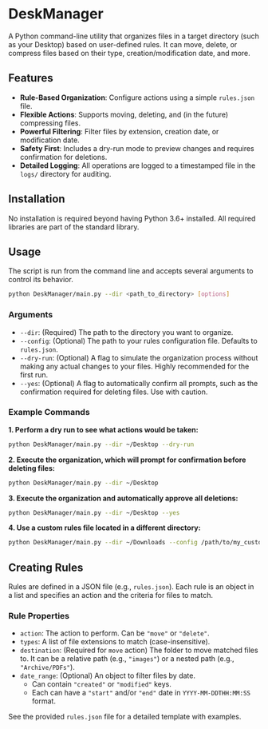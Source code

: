 # DeskManager

A Python command-line utility that organizes files in a target directory (such as your Desktop) based on user-defined rules. It can move, delete, or compress files based on their type, creation/modification date, and more.

## Features

*   **Rule-Based Organization**: Configure actions using a simple `rules.json` file.
*   **Flexible Actions**: Supports moving, deleting, and (in the future) compressing files.
*   **Powerful Filtering**: Filter files by extension, creation date, or modification date.
*   **Safety First**: Includes a dry-run mode to preview changes and requires confirmation for deletions.
*   **Detailed Logging**: All operations are logged to a timestamped file in the `logs/` directory for auditing.

## Installation

No installation is required beyond having Python 3.6+ installed. All required libraries are part of the standard library.

## Usage

The script is run from the command line and accepts several arguments to control its behavior.

```bash
python DeskManager/main.py --dir <path_to_directory> [options]
```

### Arguments

*   `--dir`: (Required) The path to the directory you want to organize.
*   `--config`: (Optional) The path to your rules configuration file. Defaults to `rules.json`.
*   `--dry-run`: (Optional) A flag to simulate the organization process without making any actual changes to your files. Highly recommended for the first run.
*   `--yes`: (Optional) A flag to automatically confirm all prompts, such as the confirmation required for deleting files. Use with caution.

### Example Commands

**1. Perform a dry run to see what actions would be taken:**
```bash
python DeskManager/main.py --dir ~/Desktop --dry-run
```

**2. Execute the organization, which will prompt for confirmation before deleting files:**
```bash
python DeskManager/main.py --dir ~/Desktop
```

**3. Execute the organization and automatically approve all deletions:**
```bash
python DeskManager/main.py --dir ~/Desktop --yes
```

**4. Use a custom rules file located in a different directory:**
```bash
python DeskManager/main.py --dir ~/Downloads --config /path/to/my_custom_rules.json
```

## Creating Rules

Rules are defined in a JSON file (e.g., `rules.json`). Each rule is an object in a list and specifies an action and the criteria for files to match.

### Rule Properties

*   `action`: The action to perform. Can be `"move"` or `"delete"`.
*   `types`: A list of file extensions to match (case-insensitive).
*   `destination`: (Required for `move` action) The folder to move matched files to. It can be a relative path (e.g., `"images"`) or a nested path (e.g., `"Archive/PDFs"`).
*   `date_range`: (Optional) An object to filter files by date.
    *   Can contain `"created"` or `"modified"` keys.
    *   Each can have a `"start"` and/or `"end"` date in `YYYY-MM-DDTHH:MM:SS` format.

See the provided `rules.json` file for a detailed template with examples.
